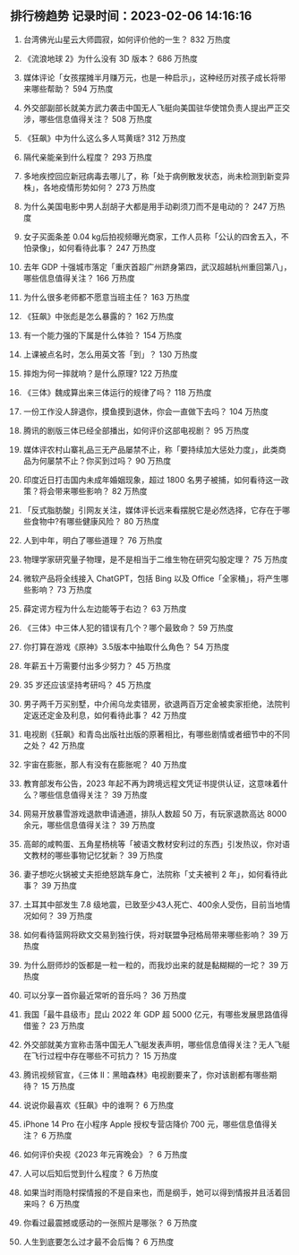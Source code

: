 
## 排行榜趋势 记录时间：2023-02-06 14:16:16
  
  1. 台湾佛光山星云大师圆寂，如何评价他的一生？ 832 万热度
    
  2. 《流浪地球 2》为什么没有 3D 版本？ 686 万热度
    
  3. 媒体评论「女孩摆摊半月赚万元，也是一种启示」，这种经历对孩子成长将带来哪些帮助？ 594 万热度
    
  4. 外交部副部长就美方武力袭击中国无人飞艇向美国驻华使馆负责人提出严正交涉，哪些信息值得关注？ 508 万热度
    
  5. 《狂飙》中为什么这么多人骂黄瑶? 312 万热度
    
  6. 隔代亲能亲到什么程度？ 293 万热度
    
  7. 多地疾控回应新冠病毒去哪儿了，称「处于病例散发状态，尚未检测到新变异株」，各地疫情形势如何？ 273 万热度
    
  8. 为什么美国电影中男人刮胡子大都是用手动剃须刀而不是电动的？ 247 万热度
    
  9. 女子买面条差 0.04 kg后拍视频曝光商家，工作人员称「公认的四舍五入，不怕录像」，如何看待此事？ 247 万热度
    
  10. 去年 GDP 十强城市落定「重庆首超广州跻身第四，武汉超越杭州重回第八」，哪些信息值得关注？ 166 万热度
    
  11. 为什么很多老师都不愿意当班主任？ 163 万热度
    
  12. 《狂飙》中张彪是怎么暴露的？ 162 万热度
    
  13. 有一个能力强的下属是什么体验？ 154 万热度
    
  14. 上课被点名时，怎么用英文答「到」？ 130 万热度
    
  15. 摔炮为何一摔就响？是什么原理? 122 万热度
    
  16. 《三体》魏成算出来三体运行的规律了吗？ 118 万热度
    
  17. 一份工作没人辞退你，摸鱼摸到退休，你会一直做下去吗？ 104 万热度
    
  18. 腾讯的剧版三体已经全部播出，如何评价这部电视剧？ 95 万热度
    
  19. 媒体评农村山寨礼品三无产品屡禁不止，称「要持续加大惩处力度」，此类商品为何屡禁不止？你买到过吗？ 90 万热度
    
  20. 印度近日打击国内未成年婚姻现象，超过 1800 名男子被捕，如何看待这一政策？将会带来哪些影响？ 82 万热度
    
  21. 「反式脂肪酸」引网友关注，媒体评长远来看摆脱它是必然选择，它存在于哪些食物中?有哪些健康风险？ 80 万热度
    
  22. 人到中年，明白了哪些道理？ 76 万热度
    
  23. 物理学家研究量子物理，是不是相当于二维生物在研究勾股定理？ 75 万热度
    
  24. 微软产品将全线接入 ChatGPT，包括 Bing 以及 Office「全家桶」，将产生哪些影响？ 73 万热度
    
  25. 薛定谔方程为什么左边能等于右边？ 63 万热度
    
  26. 《三体》中三体人犯的错误有几个？哪个最致命？ 59 万热度
    
  27. 你打算在游戏《原神》3.5版本中抽取什么角色？ 54 万热度
    
  28. 年薪五十万需要付出多少努力？ 45 万热度
    
  29. 35 岁还应该坚持考研吗？ 45 万热度
    
  30. 男子两千万买别墅，中介闹乌龙卖错房，欲退两百万定金被卖家拒绝，法院判定返还定金及利息，如何看待此事？ 42 万热度
    
  31. 电视剧《狂飙》和青岛出版社出版的原著相比，有哪些剧情或者细节中的不同之处？ 42 万热度
    
  32. 宇宙在膨胀，那人有没有在膨胀呢？ 40 万热度
    
  33. 教育部发布公告，2023 年起不再为跨境远程文凭证书提供认证，这意味着什么？哪些信息值得关注？ 39 万热度
    
  34. 网易开放暴雪游戏退款申请通道，排队人数超 50 万，有玩家退款高达 8000 余元，哪些信息值得关注？ 39 万热度
    
  35. 高邮的咸鸭蛋、五角星杨桃等「被语文教材安利过的东西」引发热议，你对语文教材的哪些事物记忆犹新？ 39 万热度
    
  36. 妻子想吃火锅被丈夫拒绝怒跳车身亡，法院称「丈夫被判 2 年」，如何看待此事？ 39 万热度
    
  37. 土耳其中部发生 7.8 级地震，已致至少43人死亡、400余人受伤，目前当地情况如何？ 39 万热度
    
  38. 如何看待篮网将欧文交易到独行侠，将对联盟争冠格局带来哪些影响？ 39 万热度
    
  39. 为什么厨师炒的饭都是一粒一粒的，而我炒出来的就是黏糊糊的一坨？ 39 万热度
    
  40. 可以分享一首你最近常听的音乐吗？ 36 万热度
    
  41. 我国「最牛县级市」昆山 2022 年 GDP 超 5000 亿元，有哪些发展思路值得借鉴？ 23 万热度
    
  42. 外交部就美方宣称击落中国无人飞艇发表声明，哪些信息值得关注？无人飞艇在飞行过程中存在哪些不可抗力？ 15 万热度
    
  43. 腾讯视频官宣，《三体 II：黑暗森林》电视剧要来了，你对该剧都有哪些期待？ 15 万热度
    
  44. 说说你最喜欢《狂飙》中的谁啊？ 6 万热度
    
  45. iPhone 14 Pro 在小程序 Apple 授权专营店降价 700 元，哪些信息值得关注？ 6 万热度
    
  46. 如何评价央视《2023 年元宵晚会》？ 6 万热度
    
  47. 人可以后知后觉到什么程度？ 6 万热度
    
  48. 如果当时雨隐村探情报的不是自来也，而是纲手，她可以得到情报并且活着回来吗？ 6 万热度
    
  49. 你看过最震撼或感动的一张照片是哪张？ 6 万热度
    
  50. 人生到底要怎么过才最不会后悔？ 6 万热度
    